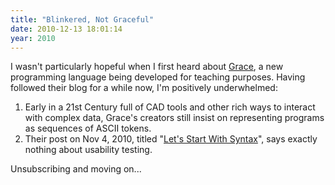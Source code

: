 ```yaml
---
title: "Blinkered, Not Graceful"
date: 2010-12-13 18:01:14
year: 2010
---
```

I wasn't particularly hopeful when I first heard about <a href="http://gracelang.org/">Grace</a>, a new programming language being developed for teaching purposes. Having followed their blog for a while now, I'm positively underwhelmed:
<ol>
	<li>Early in a 21st Century full of CAD tools and other rich ways to interact with complex data, Grace's creators still insist on representing programs as sequences of ASCII tokens.</li>
	<li>Their post on Nov 4, 2010, titled "<a href="http://gracelang.org/applications/2010/11/04/lets-start-with-syntax/">Let's Start With Syntax</a>", says exactly nothing about usability testing.</li>
</ol>
Unsubscribing and moving on...

